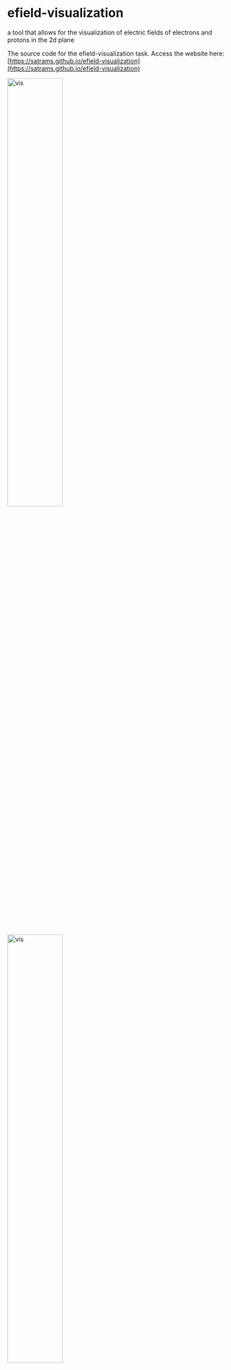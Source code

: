 # efield-visualization
a tool that allows for the visualization of electric fields of electrons and protons in the 2d plane

The source code for the efield-visualization task.
Access the website here: [https://satrams.github.io/efield-visualization](https://satrams.github.io/efield-visualization)


<img src="https://github.com/satrams/efield-visualization/assets/59714053/285da29a-55dd-4785-8bb1-dda512a583f9" alt="vis" align="center" width="50%"/>

<img src="https://github.com/satrams/efield-visualization/assets/59714053/c21c1fda-d31e-43f9-a9ca-b8387410ecb3" alt="vis" width="50%"/>

<img src="https://github.com/satrams/efield-visualization/assets/59714053/4ed5dc57-7085-4ce8-ae89-6089410f997f" alt="vis" width="50%"/>
